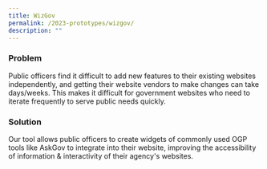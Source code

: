 ```yaml
---
title: WizGov
permalink: /2023-prototypes/wizgov/
description: ""
---
```

### Problem
Public officers find it difficult to add new features to their existing websites independently, and getting their website vendors to make changes can take days/weeks. This makes it difficult for government websites who need to iterate frequently to serve public needs quickly.

### Solution
Our tool allows public officers to create widgets of commonly used OGP tools like AskGov to integrate into their website, improving the accessibility of information & interactivity of their agency's websites.